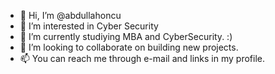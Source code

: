 - 👋 Hi, I’m @abdullahoncu
- 👀 I’m interested in Cyber Security
- 🌱 I’m currently studiying MBA and CyberSecurity. :)
- 💞️ I’m looking to collaborate on building new projects.
- 📫 You can reach me through e-mail and links in my profile.

<!---
abdullahoncu/abdullahoncu is a ✨ special ✨ repository because its `README.md` (this file) appears on your GitHub profile.
You can click the Preview link to take a look at your changes.
--->
